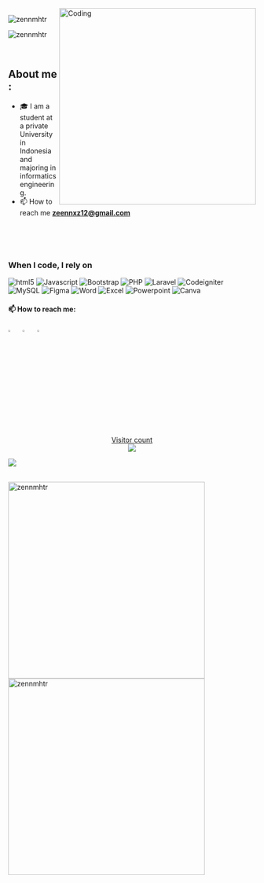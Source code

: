 <img align="right" alt="Coding" width="400" src="https://cdn.dribbble.com/users/1162077/screenshots/3848914/programmer.gif"/>

<p align="left"> <img src="https://komarev.com/ghpvc/?username=zennmhtr&label=Profile%20views&color=0e75b6&style=flat" alt="zennmhtr" /> </p>
<p align="left"> <img src="https://www.instagram.com/zennmhtr&label=Instagram%20views&color=0e75b6&style=flat" alt="zennmhtr" /> </p>
<br/>

## About me :

- 🎓 I am a student at a private University in Indonesia and majoring in informatics engineering.
- 📫 How to reach me **zeennxz12@gmail.com**
<br/>
<br/>

<br/>

<h3>When I code, I rely on</h3>
<p>
  <img alt="html5" src="https://img.shields.io/badge/-HTML5-E34F26?style=flat-square&logo=html5&logoColor=white" />
  <img alt="Javascript" src="https://img.shields.io/badge/-Javascript-f7df1c?style=flat-square&logo=javascript&logoColor=black" />
  <img alt="Bootstrap" src="https://img.shields.io/badge/-Bootstrap-7953b3?style=flat-square&logo=bootstrap&logoColor=black" />
  <img alt="PHP" src="https://img.shields.io/badge/-PHP-777bb4?style=flat-square&logo=php&logoColor=white" />
  <img alt="Laravel" src="https://img.shields.io/badge/-Laravel-ff2d20?style=flat-square&logo=laravel&logoColor=white" />
  <img alt="Codeigniter" src="https://img.shields.io/badge/-Codeigniter-ef4223?style=flat-square&logo=codeigniter&logoColor=white" />
  <img alt="MySQL" src="https://img.shields.io/badge/-MySQL-4479A1?style=flat-square&logo=mysql&logoColor=white" />
  <img alt="Figma" src="https://img.shields.io/badge/-Figma-ff2dd1?style=flat-square&logo=figma&logoColor=white" />
  <img alt="Word" src="https://img.shields.io/badge/-Word-093fb4?style=flat-square&logo=microsoftword&logoColor=white" />
  <img alt="Excel" src="https://img.shields.io/badge/-Excel-78c841?style=flat-square&logo=microsoftexcel&logoColor=white" />
  <img alt="Powerpoint" src="https://img.shields.io/badge/-Powerpoint-ea2f14?style=flat-square&logo=microsoftpowerpoint&logoColor=white" />
  <img alt="Canva" src="https://img.shields.io/badge/-Canva-00c4cc?style=flat-square&logo=canva&logoColor=white" />







 #### 📫 How to reach me:
  
[<img src="https://img.icons8.com/color/48/000000/linkedin.png" width="3.5%"/>](https://www.linkedin.com/in/zennmhtr/)  &nbsp; [<img src="https://img.icons8.com/fluent/48/000000/instagram-new.png" width="3.5%"/>](https://www.instagram.com/zennmhtr/)  &nbsp; <a href="mailto:zainimhtr12@gmail.com"> <img src="https://img.icons8.com/fluent/48/000000/gmail.png" width="3.5%"/>

<br/>
<br/>
<br/>

<p align="center"> 
  Visitor count<br>
  <img src="https://profile-counter.glitch.me/zennmhtr/count.svg" />
</p>
<a href=#><img src="contributions.svg"></a>
<br/>
<br/>

<p align = "left">
  <img src = "https://github-readme-stats.vercel.app/api?username=zennmhtr&show_icons=true&theme=bear" alt="zennmhtr" width = 400>
  <img src = "https://github-readme-streak-stats.herokuapp.com/?user=zennmhtr&theme=dark&hide_border=true" alt="zennmhtr" width = 400>
</p>
